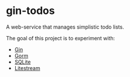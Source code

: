 # gin-todos

A web-service that manages simplistic todo lists.

The goal of this project is to experiment with:

- [Gin](https://gin-gonic.com)
- [Gorm](https://gorm.io)
- [SQLite](https://www.sqlite.org)
- [Litestream](https://litestream.io)
